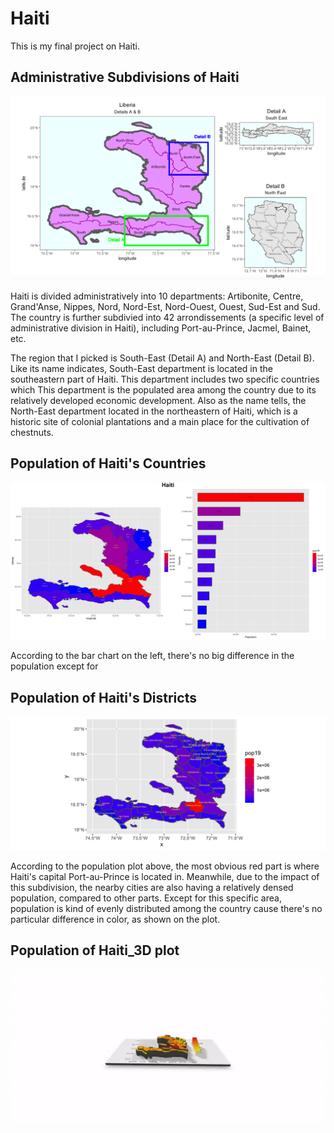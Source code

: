 # Haiti

This is my final project on Haiti.

## Administrative Subdivisions of Haiti

![](details.png)

Haiti is divided administratively into 10 departments: Artibonite, Centre, Grand'Anse, Nippes, Nord, Nord-Est, Nord-Ouest, Ouest, Sud-Est and Sud. The country is further subdivied into 42 arrondissements (a specific level of administrative division in Haiti), including Port-au-Prince, Jacmel, Bainet, etc.

The region that I picked is South-East (Detail A) and North-East (Detail B). Like its name indicates, South-East department  is located in the southeastern part of Haiti. This department includes two specific countries which This department is the populated area among the country due to its relatively developed economic development. Also as the name tells, the North-East department located in the northeastern of Haiti, which is a historic site of colonial plantations and a main place for the cultivation of chestnuts.

## Population of Haiti's Countries

![](Haiti.png)

According to the bar chart on the left, there's no big difference in the population except for 

## Population of Haiti's Districts

![](Haiti_pop19_adm2.png)

According to the population plot above, the most obvious red part is where Haiti's capital Port-au-Prince is located in. Meanwhile, due to the impact of this subdivision, the nearby cities are also having a relatively densed population, compared to other parts. Except for this specific area, population is kind of evenly distributed among the country cause there's no particular difference in color, as shown on the plot.


## Population of Haiti_3D plot

![](Haiti_3D.gif)



